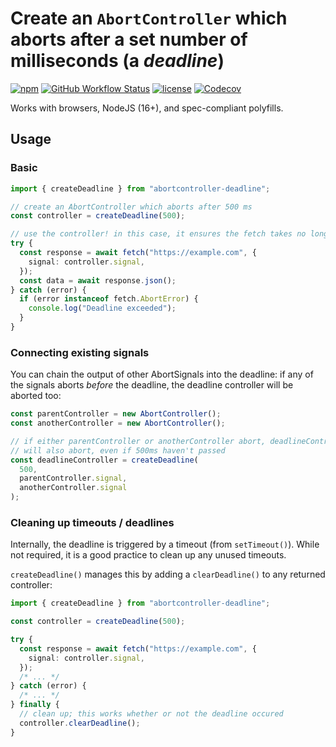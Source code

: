 # Create an `AbortController` which aborts after a set number of milliseconds (a _deadline_)

[![npm](https://img.shields.io/npm/v/abortcontroller-deadline)](https://www.npmjs.com/package/abortcontroller-deadline)
[![GitHub Workflow Status](https://img.shields.io/github/actions/workflow/status/kyle-johnson/abortcontroller-utils/main.yml?branch=main)](https://github.com/kyle-johnson/abortcontroller-utils/actions)
[![license](https://img.shields.io/npm/l/abortcontroller-deadline)](https://github.com/kyle-johnson/abortcontroller-utils/blob/main/packages/deadline/LICENSE)
[![Codecov](https://img.shields.io/codecov/c/github/kyle-johnson/abortcontroller-utils?flag=deadline&label=coverage)](https://app.codecov.io/gh/kyle-johnson/abortcontroller-utils/)

Works with browsers, NodeJS (16+), and spec-compliant polyfills.

## Usage

### Basic

```typescript
import { createDeadline } from "abortcontroller-deadline";

// create an AbortController which aborts after 500 ms
const controller = createDeadline(500);

// use the controller! in this case, it ensures the fetch takes no longer than 500ms
try {
  const response = await fetch("https://example.com", {
    signal: controller.signal,
  });
  const data = await response.json();
} catch (error) {
  if (error instanceof fetch.AbortError) {
    console.log("Deadline exceeded");
  }
}
```

### Connecting existing signals

You can chain the output of other AbortSignals into the deadline: if any of the signals aborts _before_ the deadline, the deadline controller will be aborted too:

```typescript
const parentController = new AbortController();
const anotherController = new AbortController();

// if either parentController or anotherController abort, deadlineController
// will also abort, even if 500ms haven't passed
const deadlineController = createDeadline(
  500,
  parentController.signal,
  anotherController.signal
);
```

### Cleaning up timeouts / deadlines

Internally, the deadline is triggered by a timeout (from `setTimeout()`). While not required, it is a good practice to clean up any unused timeouts.

`createDeadline()` manages this by adding a `clearDeadline()` to any returned controller:

```typescript
import { createDeadline } from "abortcontroller-deadline";

const controller = createDeadline(500);

try {
  const response = await fetch("https://example.com", {
    signal: controller.signal,
  });
  /* ... */
} catch (error) {
  /* ... */
} finally {
  // clean up; this works whether or not the deadline occured
  controller.clearDeadline();
}
```
